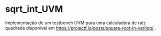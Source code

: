 # sqrt_int_UVM

Implementação de um testbench UVM para uma calculadora de raiz quadrada disponível em https://projectf.io/posts/square-root-in-verilog/ .
